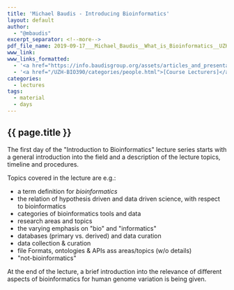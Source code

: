 ```yaml
---
title: 'Michael Baudis - Introducing Bioinformatics'
layout: default
author:
  - "@mbaudis"
excerpt_separator: <!--more-->
pdf_file_name: 2019-09-17___Michael_Baudis__What_is_Bioinformatics__UZH-BIO390-HS19-lecture-01.pdf
www_link:
www_links_formatted:
  - '<a href="https://info.baudisgroup.org/assets/articles_and_presentations/2018-09-18___Michael_Baudis__What_is_Bioinformatics__UZH_BIO390.pdf" target="_blank">[2018 lecture slides]</a>'
  - '<a href="/UZH-BIO390/categories/people.html">[Course Lecturers]</a>'
categories:
  - lectures
tags:
  - material
  - days
---
```


## {{ page.title }}

The first day of the "Introduction to Bioinformatics" lecture series starts with a general introduction into the field and a description of the lecture topics, timeline and procedures.

<!--more-->

Topics covered in the lecture are e.g.:

* a term definition for _bioinformatics_
* the relation of hypothesis driven and data driven science, with respect to bioinformatics
* categories of bioinformatics tools and data
* research areas and topics
* the varying emphasis on "bio" and "informatics"
* databases (primary vs. derived) and data curation
* data collection & curation
* file Formats, ontologies & APIs ass areas/topics (w/o details)
* "not-bioinformatics"

At the end of the lecture, a brief introduction into the relevance of different aspects of bioinformatics for human genome variation is being given.





